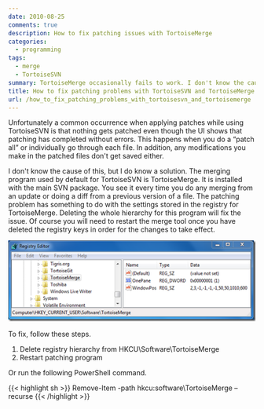 ```yaml
---
date: 2010-08-25
comments: true
description: How to fix patching issues with TortoiseMerge
categories:
  - programming
tags:
  - merge
  - TortoiseSVN
summary: TortoiseMerge occasionally fails to work. I don't know the cause, but I did figure out how correct the issue so you can do another merge.
title: How to fix patching problems with TortoiseSVN and TortoiseMerge
url: /how_to_fix_patching_problems_with_tortoisesvn_and_tortoisemerge
---
```


Unfortunately a common occurrence when applying patches while using TortoiseSVN is that nothing gets patched even though the UI shows that patching has completed without errors. This happens when you do a “patch all” or individually go through each file. In addition, any modifications you make in the patched files don't get saved either.

I don't know the cause of this, but I do know a solution. The merging program used by default for TortoiseSVN is TortoiseMerge. It is installed with the main SVN package. You see it every time you do any merging from an update or doing a diff from a previous version of a file. The patching problem has something to do with the settings stored in the registry for TortoiseMerge. Deleting the whole hierarchy for this program will fix the issue. Of course you will need to restart the merge tool once you have deleted the registry keys in order for the changes to take effect.

![Tortoise Registry Keys](/assets/tortoisemerger_20100906_1640_thumb5.png)

To fix, follow these steps.

1. Delete registry hierarchy from HKCU\Software\TortoiseMerge
2. Restart patching program

Or run the following PowerShell command.

{{< highlight sh >}}
Remove-Item -path hkcu:software\TortoiseMerge –recurse
{{< /highlight >}}
